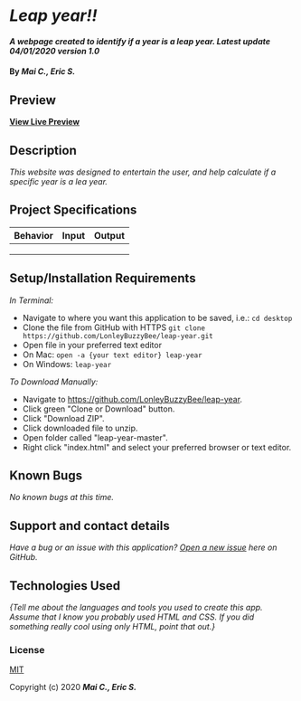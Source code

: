 # _Leap year!!_

#### _A webpage created to identify if a year is a leap year. Latest update 04/01/2020 version 1.0_

#### By _**Mai C., Eric S.**_


## Preview


**[View Live Preview](https://github.com/LonleyBuzzyBee/leap-year)**

## Description

_This website was designed to entertain the user, and help calculate if a specific year is a lea year._

## Project Specifications

| Behavior | Input | Output |
|---|---|---|
|   |   |   |
|   |   |   |
|   |   |   |

## Setup/Installation Requirements

_In Terminal:_

* Navigate to where you want this application to be saved, i.e.:
```cd desktop```
* Clone the file from GitHub with HTTPS
```git clone https://github.com/LonleyBuzzyBee/leap-year.git```
* Open file in your preferred text editor
* On Mac: ```open -a {your text editor} leap-year```
* On Windows: ```leap-year```

_To Download Manually:_

* Navigate to https://github.com/LonleyBuzzyBee/leap-year.
* Click green "Clone or Download" button.
* Click "Download ZIP".
* Click downloaded file to unzip.
* Open folder called "leap-year-master".
* Right click "index.html" and select your preferred browser or text editor.

## Known Bugs

_No known bugs at this time._

## Support and contact details

_Have a bug or an issue with this application? [Open a new issue](https://github.com/LonleyBuzzyBee/leap-year/issues) here on GitHub._

## Technologies Used

_{Tell me about the languages and tools you used to create this app. Assume that I know you probably used HTML and CSS. If you did something really cool using only HTML, point that out.}_

### License

[MIT](https://choosealicense.com/licenses/mit/)

Copyright (c) 2020 **_Mai C., Eric S._**